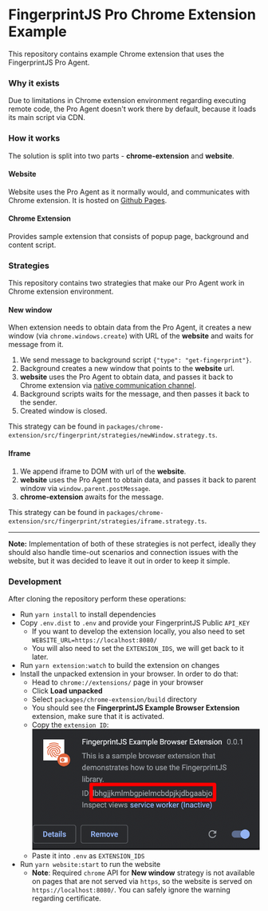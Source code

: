# FingerprintJS Pro Chrome Extension Example

This repository contains example Chrome extension that uses the FingerprintJS Pro Agent.

### Why it exists

Due to limitations in Chrome extension environment regarding executing remote code, the Pro Agent doesn't work there by default, because it loads its main script via CDN.

### How it works

The solution is split into two parts - **chrome-extension** and **website**.

#### Website

Website uses the Pro Agent as it normally would, and communicates with Chrome extension. 
It is hosted on [Github Pages](https://fingerprintjs.github.io/fingerprintjs-pro-chrome-extension-example/).

#### Chrome Extension

Provides sample extension that consists of popup page, background and content script.

### Strategies

This repository contains two strategies that make our Pro Agent work in Chrome extension environment.

#### New window

When extension needs to obtain data from the Pro Agent, it creates a new window (via `chrome.windows.create`) with URL of the **website** and waits for message from it.

1. We send message to background script `{"type": "get-fingerprint"}`.
2. Background creates a new window that points to the **website** url.
3. **website** uses the Pro Agent to obtain data, and passes it back to Chrome extension via [native communication channel](https://developer.chrome.com/docs/extensions/mv3/messaging/#external-webpage).
4. Background scripts waits for the message, and then passes it back to the sender.
5. Created window is closed.

This strategy can be found in `packages/chrome-extension/src/fingerprint/strategies/newWindow.strategy.ts`.

#### Iframe

1. We append iframe to DOM with url of the **website**.
2. **website** uses the Pro Agent to obtain data, and passes it back to parent window via `window.parent.postMessage`.
3. **chrome-extension** awaits for the message.

This strategy can be found in `packages/chrome-extension/src/fingerprint/strategies/iframe.strategy.ts`.

---
**Note:** Implementation of both of these strategies is not perfect, ideally they should also handle time-out scenarios and connection issues with the website, but it was decided to leave it out in order to keep it simple.


### Development

After cloning the repository perform these operations:

* Run `yarn install` to install dependencies
* Copy `.env.dist` to `.env` and provide your FingerprintJS Public `API_KEY`
  * If you want to develop the extension locally, you also need to set `WEBSITE_URL=https://localhost:8080/`
  * You will also need to set the `EXTENSION_IDS`, we will get back to it later.
* Run `yarn extension:watch` to build the extension on changes
* Install the unpacked extension in your browser. In order to do that:
  * Head to `chrome://extensions/` page in your browser
  * Click **Load unpacked**
  * Select `packages/chrome-extension/build` directory
  * You should see the **FingerprintJS Example Browser Extension** extension, make sure that it is activated.
  * Copy the `extension ID`: ![](readmeAssets/extension_id.png)
  * Paste it into `.env` as `EXTENSION_IDS`
* Run `yarn website:start` to run the website
  * **Note**: Required `chrome` API for **New window** strategy is not available on pages that are not served via `https`, so the website is served on `https://localhost:8080/`. You can safely ignore the warning regarding certificate.
